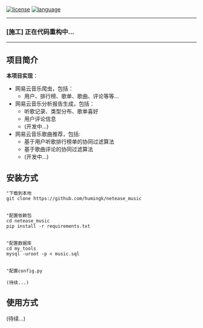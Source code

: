 <a href=""><img src="https://img.shields.io/github/license/mashape/apistatus.svg" alt="license"></a>
<a href=""><img src="https://img.shields.io/badge/language-python-green.svg" alt="language"></a>

---

### **[施工] 正在代码重构中...**

---

## 项目简介

**本项目实现**：

- 网易云音乐爬虫，包括：
  -  用户、排行榜、歌单、歌曲、评论等等...
- 网易云音乐分析报告生成，包括：
  - 听歌记录、类型分布、歌单喜好
  - 用户评论信息
  - (开发中...)
- 网易云音乐歌曲推荐，包括:
  - 基于用户听歌排行榜单的协同过滤算法
  - 基于歌曲评论的协同过滤算法
  - (开发中...)

## 安装方式

```shell
"下载到本地
git clone https://github.com/humingk/netease_music


"配置依赖包
cd netease_music
pip install -r requirements.txt 


"配置数据库
cd my_tools
mysql -uroot -p < music.sql


"配置config.py

(待续...)
```





## 使用方式

(待续...)